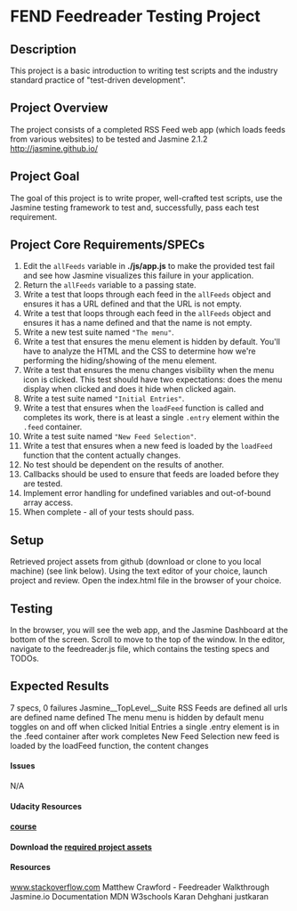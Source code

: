# FEND Feedreader Testing Project
## Description
This project is a basic introduction to writing test scripts and the industry standard practice of "test-driven development".  

## Project Overview
The project consists of a completed RSS Feed web app (which loads feeds from various websites) to be tested and Jasmine 2.1.2 http://jasmine.github.io/

## Project Goal
The goal of this project is to write proper, well-crafted test scripts, use the Jasmine testing framework to test and, successfully, pass each test requirement.

## Project Core Requirements/SPECs

1. Edit the `allFeeds` variable in **./js/app.js** to make the provided test fail and see how Jasmine visualizes this failure in your application.
2. Return the `allFeeds` variable to a passing state.
3. Write a test that loops through each feed in the `allFeeds` object and ensures it has a URL defined and that the URL is not empty.
4. Write a test that loops through each feed in the `allFeeds` object and ensures it has a name defined and that the name is not empty.
5. Write a new test suite named `"The menu"`.
6. Write a test that ensures the menu element is hidden by default. You'll have to analyze the HTML and the CSS to determine how we're performing the hiding/showing of the menu element.
7. Write a test that ensures the menu changes visibility when the menu icon is clicked. This test should have two expectations: does the menu display when clicked and does it hide when clicked again.
8. Write a test suite named `"Initial Entries"`.
9. Write a test that ensures when the `loadFeed` function is called and completes its work, there is at least a single `.entry` element within the `.feed` container.
10. Write a test suite named `"New Feed Selection"`.
11. Write a test that ensures when a new feed is loaded by the `loadFeed` function that the content actually changes.
12. No test should be dependent on the results of another.
13. Callbacks should be used to ensure that feeds are loaded before they are tested.
14. Implement error handling for undefined variables and out-of-bound array access.
15. When complete - all of your tests should pass.

## Setup
Retrieved project assets from github (download or clone to you local machine) (see link below).
Using the text editor of your choice, launch project and review.
Open the index.html file in the browser of your choice.

## Testing
In the browser, you will see the web app, and the Jasmine Dashboard at the bottom of the screen. Scroll to move to
the top of the window.
In the editor, navigate to the feedreader.js file, which contains the testing specs and TODOs.

## Expected Results
7 specs, 0 failures
Jasmine__TopLevel__Suite
RSS Feeds
are defined
all urls are defined
name defined
The menu
menu is hidden by default
menu toggles on and off when clicked
Initial Entries
a single .entry element is in the .feed container after work completes
New Feed Selection
new feed is loaded by the loadFeed function, the content changes    

#### Issues
N/A
        
#### Udacity Resources
#### [course](https://www.udacity.com/course/ud549)
#### Download the [required project assets](http://github.com/udacity/frontend-nanodegree-feedreader)
#### Resources
www.stackoverflow.com
Matthew Crawford - Feedreader Walkthrough
Jasmine.io Documentation
MDN
W3schools
Karan Dehghani justkaran
